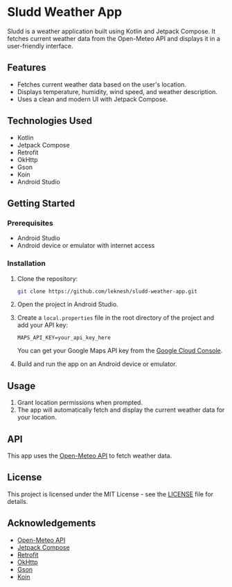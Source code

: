 # Sludd Weather App

Sludd is a weather application built using Kotlin and Jetpack Compose. It fetches current weather data from the Open-Meteo API and displays it in a user-friendly interface.

## Features

- Fetches current weather data based on the user's location.
- Displays temperature, humidity, wind speed, and weather description.
- Uses a clean and modern UI with Jetpack Compose.

## Technologies Used

- Kotlin
- Jetpack Compose
- Retrofit
- OkHttp
- Gson
- Koin
- Android Studio

## Getting Started

### Prerequisites

- Android Studio
- Android device or emulator with internet access

### Installation

1. Clone the repository:
    ```sh
    git clone https://github.com/leknesh/sludd-weather-app.git
    ```
2. Open the project in Android Studio.
3. Create a `local.properties` file in the root directory of the project and add your API key:
    ```properties
    MAPS_API_KEY=your_api_key_here
    ```
   You can get your Google Maps API key from the [Google Cloud Console](https://console.cloud.google.com/).

4. Build and run the app on an Android device or emulator.

## Usage

1. Grant location permissions when prompted.
2. The app will automatically fetch and display the current weather data for your location.

## API

This app uses the [Open-Meteo API](https://open-meteo.com/) to fetch weather data.

## License

This project is licensed under the MIT License - see the [LICENSE](LICENSE) file for details.

## Acknowledgements

- [Open-Meteo API](https://open-meteo.com/)
- [Jetpack Compose](https://developer.android.com/jetpack/compose)
- [Retrofit](https://square.github.io/retrofit/)
- [OkHttp](https://square.github.io/okhttp/)
- [Gson](https://github.com/google/gson)
- [Koin](https://insert-koin.io/)
